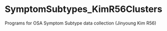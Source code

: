 # SymptomSubtypes_KimR56Clusters
Programs for OSA Symptom Subtype data collection (Jinyoung Kim R56)
